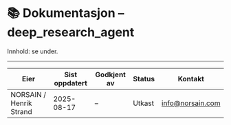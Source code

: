 # 📚 Dokumentasjon – deep_research_agent

Innhold: se under.


---

| Eier | Sist oppdatert | Godkjent av | Status | Kontakt |
|---|---|---|---|---|
| NORSAIN / Henrik Strand | 2025-08-17 | – | Utkast | info@norsain.com |

